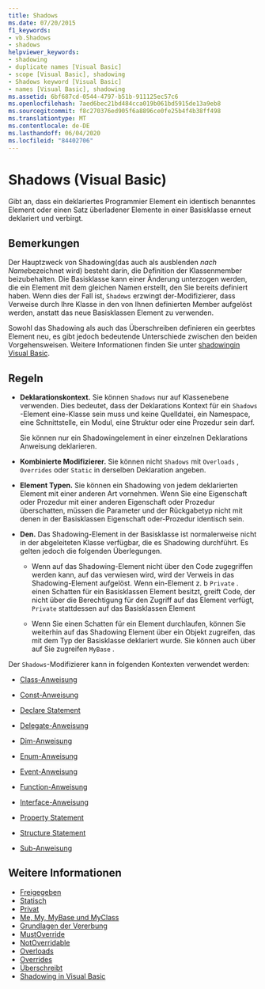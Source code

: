 ```yaml
---
title: Shadows
ms.date: 07/20/2015
f1_keywords:
- vb.Shadows
- shadows
helpviewer_keywords:
- shadowing
- duplicate names [Visual Basic]
- scope [Visual Basic], shadowing
- Shadows keyword [Visual Basic]
- names [Visual Basic], shadowing
ms.assetid: 6bf687cd-0544-4797-b51b-911125ec57c6
ms.openlocfilehash: 7aed6bec21bd484cca019b061bd5915de13a9eb8
ms.sourcegitcommit: f8c270376ed905f6a8896ce0fe25b4f4b38ff498
ms.translationtype: MT
ms.contentlocale: de-DE
ms.lasthandoff: 06/04/2020
ms.locfileid: "84402706"
---
```

# <a name="shadows-visual-basic"></a>Shadows (Visual Basic)

Gibt an, dass ein deklariertes Programmier Element ein identisch benanntes Element oder einen Satz überladener Elemente in einer Basisklasse erneut deklariert und verbirgt.

## <a name="remarks"></a>Bemerkungen

Der Hauptzweck von Shadowing(das auch als ausblenden *nach Name*bezeichnet wird) besteht darin, die Definition der Klassenmember beizubehalten. Die Basisklasse kann einer Änderung unterzogen werden, die ein Element mit dem gleichen Namen erstellt, den Sie bereits definiert haben. Wenn dies der Fall ist, `Shadows` erzwingt der-Modifizierer, dass Verweise durch Ihre Klasse in den von Ihnen definierten Member aufgelöst werden, anstatt das neue Basisklassen Element zu verwenden.

Sowohl das Shadowing als auch das Überschreiben definieren ein geerbtes Element neu, es gibt jedoch bedeutende Unterschiede zwischen den beiden Vorgehensweisen. Weitere Informationen finden Sie unter [shadowingin Visual Basic](../../programming-guide/language-features/declared-elements/shadowing.md).

## <a name="rules"></a>Regeln

- **Deklarationskontext.** Sie können `Shadows` nur auf Klassenebene verwenden. Dies bedeutet, dass der Deklarations Kontext für ein `Shadows` -Element eine-Klasse sein muss und keine Quelldatei, ein Namespace, eine Schnittstelle, ein Modul, eine Struktur oder eine Prozedur sein darf.

  Sie können nur ein Shadowingelement in einer einzelnen Deklarations Anweisung deklarieren.

- **Kombinierte Modifizierer.** Sie können nicht `Shadows` mit `Overloads` , `Overrides` oder `Static` in derselben Deklaration angeben.

- **Element Typen.** Sie können ein Shadowing von jedem deklarierten Element mit einer anderen Art vornehmen. Wenn Sie eine Eigenschaft oder Prozedur mit einer anderen Eigenschaft oder Prozedur überschatten, müssen die Parameter und der Rückgabetyp nicht mit denen in der Basisklassen Eigenschaft oder-Prozedur identisch sein.

- **Den.** Das Shadowing-Element in der Basisklasse ist normalerweise nicht in der abgeleiteten Klasse verfügbar, die es Shadowing durchführt. Es gelten jedoch die folgenden Überlegungen.

  - Wenn auf das Shadowing-Element nicht über den Code zugegriffen werden kann, auf das verwiesen wird, wird der Verweis in das Shadowing-Element aufgelöst. Wenn ein-Element z. b `Private` . einen Schatten für ein Basisklassen Element besitzt, greift Code, der nicht über die Berechtigung für den Zugriff auf das Element verfügt, `Private` stattdessen auf das Basisklassen Element

  - Wenn Sie einen Schatten für ein Element durchlaufen, können Sie weiterhin auf das Shadowing Element über ein Objekt zugreifen, das mit dem Typ der Basisklasse deklariert wurde. Sie können auch über auf Sie zugreifen `MyBase` .

Der `Shadows`-Modifizierer kann in folgenden Kontexten verwendet werden:

- [Class-Anweisung](../statements/class-statement.md)

- [Const-Anweisung](../statements/const-statement.md)

- [Declare Statement](../statements/declare-statement.md)

- [Delegate-Anweisung](../statements/delegate-statement.md)

- [Dim-Anweisung](../statements/dim-statement.md)

- [Enum-Anweisung](../statements/enum-statement.md)

- [Event-Anweisung](../statements/event-statement.md)

- [Function-Anweisung](../statements/function-statement.md)

- [Interface-Anweisung](../statements/interface-statement.md)

- [Property Statement](../statements/property-statement.md)

- [Structure Statement](../statements/structure-statement.md)

- [Sub-Anweisung](../statements/sub-statement.md)

## <a name="see-also"></a>Weitere Informationen

- [Freigegeben](shared.md)
- [Statisch](static.md)
- [Privat](private.md)
- [Me, My, MyBase und MyClass](../../programming-guide/program-structure/me-my-mybase-and-myclass.md)
- [Grundlagen der Vererbung](../../programming-guide/language-features/objects-and-classes/inheritance-basics.md)
- [MustOverride](mustoverride.md)
- [NotOverridable](notoverridable.md)
- [Overloads](overloads.md)
- [Overrides](overridable.md)
- [Überschreibt](overrides.md)
- [Shadowing in Visual Basic](../../programming-guide/language-features/declared-elements/shadowing.md)
